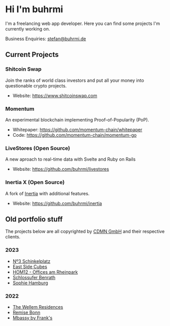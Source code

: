 # Hi I'm buhrmi

I'm a freelancing web app developer. Here you can find some projects I'm currently working on.

Business Enquiries: stefan@buhrmi.de

## Current Projects

### Shitcoin Swap

Join the ranks of world class investors and put all your money into questionable crypto projects.

- Website: https://www.shitcoinswap.com

### Momentum

An experimental blockchain implementing Proof-of-Popularity (PoP).

- Whitepaper: https://github.com/momentum-chain/whitepaper
- Code: https://github.com/momentum-chain/momentum-go

### LiveStores (Open Source)

A new aproach to real-time data with Svelte and Ruby on Rails

- Website: https://github.com/buhrmi/livestores

### Inertia X (Open Source) 

A fork of [Inertia](https://inertiajs.com) with additional features.

- Website: https://github.com/buhrmi/inertia

## Old portfolio stuff

The projects below are all copyrighted by [CDMN GmbH](https://cdmn.de) and their respective clients.

### 2023

- [Nº3 Schinkelplatz](https://no3-schinkelplatz.cdmn.de/en)
- [East Side Cubes](https://www.east-side-cubes.de)
- [HOM12 - Offices am Rheinpark](https://www.hom12.de)
- [Schlossufer Benrath](https://www.schlossufer-benrath.de)
- [Sophie Hamburg](https://sophie.hamburg)

### 2022

- [The Wellem Residences](https://www.thewellemresidences.com)
- [Remise Bonn](https://www.remise-bonn.de)
- [Mbassy by Frank's](https://www.mbassybyfranks.com)

